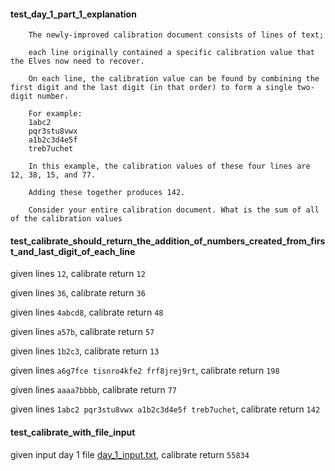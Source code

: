 #### test_day_1_part_1_explanation


        The newly-improved calibration document consists of lines of text; 
        
        each line originally contained a specific calibration value that the Elves now need to recover. 
        
        On each line, the calibration value can be found by combining the first digit and the last digit (in that order) to form a single two-digit number.

        For example:
        1abc2
        pqr3stu8vwx
        a1b2c3d4e5f
        treb7uchet

        In this example, the calibration values of these four lines are 12, 38, 15, and 77. 
        
        Adding these together produces 142.
        
        Consider your entire calibration document. What is the sum of all of the calibration values
 

#### test_calibrate_should_return_the_addition_of_numbers_created_from_first_and_last_digit_of_each_line

given lines ```12```, calibrate return ```12```

given lines ```36```, calibrate return ```36```

given lines ```4abcd8```, calibrate return ```48```

given lines ```a57b```, calibrate return ```57```

given lines ```1b2c3```, calibrate return ```13```

given lines ```a6g7fce
    tisnro4kfe2
    frf8jrej9rt```, calibrate return ```198```

given lines ```aaaa7bbbb```, calibrate return ```77```

given lines ```1abc2
    pqr3stu8vwx
    a1b2c3d4e5f
    treb7uchet```, calibrate return ```142```

#### test_calibrate_with_file_input

given input day 1 file [day_1_input.txt](../day_1_input.txt), calibrate return ```55834```

